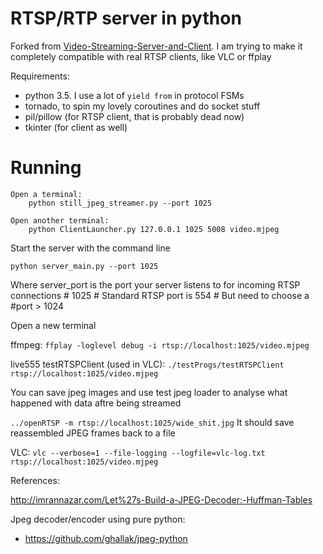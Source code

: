 # RTSP/RTP server in python #

Forked from [Video-Streaming-Server-and-Client](https://github.com/TibbersDriveMustang/Video-Streaming-Server-and-Client).
I am trying to make it completely compatible with real RTSP clients, like VLC or ffplay

Requirements:
- python 3.5. I use a lot of `yield from` in protocol FSMs
- tornado, to spin my lovely coroutines and do socket stuff
- pil/pillow (for RTSP client, that is probably dead now)
- tkinter (for client as well)

# Running #

    Open a terminal:
        python still_jpeg_streamer.py --port 1025

    Open another terminal:
        python ClientLauncher.py 127.0.0.1 1025 5008 video.mjpeg

Start the server with the command line

```
python server_main.py --port 1025
```
	
Where server_port is the port your server listens to for incoming RTSP connections
    # 1025
    # Standard RTSP port is 554
    # But need to choose a #port > 1024


Open a new terminal

ffmpeg:
`ffplay -loglevel debug -i rtsp://localhost:1025/video.mjpeg`

live555 testRTSPClient (used in VLC):
`./testProgs/testRTSPClient rtsp://localhost:1025/video.mjpeg`

You can save jpeg images and use test jpeg loader to analyse what happened with data aftre being streamed

`../openRTSP -m rtsp://localhost:1025/wide_shit.jpg`
It should save reassembled JPEG frames back to a file

VLC:
`vlc --verbose=1 --file-logging --logfile=vlc-log.txt rtsp://localhost:1025/video.mjpeg`

References:

http://imrannazar.com/Let%27s-Build-a-JPEG-Decoder:-Huffman-Tables

Jpeg decoder/encoder using pure python:

 - https://github.com/ghallak/jpeg-python